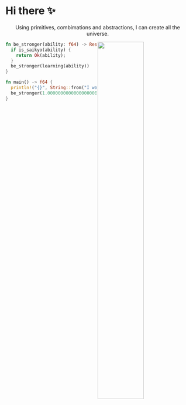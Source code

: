 # Hi there ✨
<p align="middle">Using primitives, combimations and abstractions, I can create all the universe.</p>

<img width=50% align="right" src="https://github-readme-stats.vercel.app/api?username=Jacen-cpu&show_icons=true&theme=github_dark"/>

```rust
fn be_stronger(ability: f64) -> Result<f64, Error> {
  if is_saikyo(ability) {
    return Ok(ability);
  }
  be_stronger(learning(ability))
}

fn main() -> f64 {
  println!("{}", String::from("I want to be stronger!"));
  be_stronger(1.000000000000000000000000000001).unwrap()
}
```

